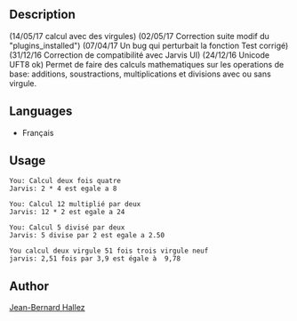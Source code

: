 <!---
IMPORTANT
=========
This README.md is displayed in the WebStore as well as within Jarvis app
Please do not change the structure of this file
Fill-in Description, Usage & Author sections
Make sure to rename the [en] folder into the language code your plugin is written in (ex: fr, es, de, it...)
For multi-language plugin:
- clone the language directory and translate commands/functions.sh
- optionally write the Description / Usage sections in several languages
-->
## Description
(14/05/17 calcul avec des virgules)
(02/05/17 Correction suite modif du "plugins_installed")
(07/04/17 Un bug qui perturbait la fonction Test corrigé)
(31/12/16 Correction de compatibilité avec Jarvis UI)
(24/12/16 Unicode UFT8 ok)
Permet de faire des calculs mathematiques sur les operations de base: additions, soustractions, multiplications et divisions avec ou sans virgule.

## Languages

* Français

## Usage
```
You: Calcul deux fois quatre
Jarvis: 2 * 4 est egale a 8

You: Calcul 12 multiplié par deux
Jarvis: 12 * 2 est egale a 24

You: Calcul 5 divisé par deux
Jarvis: 5 divise par 2 est egale a 2.50

You calcul deux virgule 51 fois trois virgule neuf
jarvis: 2,51 fois par 3,9 est égale à  9,78

```

## Author
[Jean-Bernard Hallez](https://github.com/Jean-Bernard-Hallez/jarvis-plugin-math.git)

